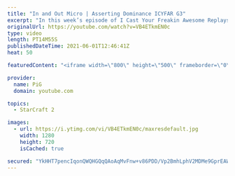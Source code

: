 ```yaml
---
title: "In and Out Micro | Asserting Dominance ICYFAR G3"
excerpt: "In this week’s episode of I Cast Your Freakin Awesome Replays (ICYFAR) players sent in their replays where they announced their strategy to the opponent.   NEW ICYFAR CHALLENGE: \"Down and Dirty\" - You can't go past 35 workers! Send submissions to fluxiorsc@gmail.com as attachment AND only ICYFAR as the"
originalUrl: https://youtube.com/watch?v=VB4ETkmEN0c
type: video
length: PT14M55S
publishedDateTime: 2021-06-01T12:46:41Z
heat: 50

featuredContent: "<iframe width=\"800\" height=\"500\" frameborder=\"0\" src=\"https://www.youtube.com/embed/VB4ETkmEN0c\" allow=\"accelerometer; autoplay; encrypted-media; gyroscope; picture-in-picture\" allowfullscreen></iframe>"

provider:
  name: PiG
  domain: youtube.com

topics:
  - StarCraft 2

images:
  - url: https://i.ytimg.com/vi/VB4ETkmEN0c/maxresdefault.jpg
    width: 1280
    height: 720
    isCached: true

secured: "YkHHT7pencIqonQWQHGQqQAoAqMvFnw+v86PDD/Vp2BmhLphV2MDMe9GprEAWWvXecikI4CsU4HOjQFI3agwfP6IG0DXn0qfrKjQk8RLObkb8akvZN/uzEdW9fBOF0JGaBam+fxDYvFpfzROTPOQbRxZ0SbLtV1A3sGXI6Yec9L0ZkimQXzEw0X/BtI8j9oFLudOUum3UsmZWaFGFHATyLvGJe9Mj0ZZCW1gwTMb3qejhhc+/AAedt1vEeaB8piZ6pD+K3RNzNx7oqKjI+UCtya2DnokqcuMLjS7FZ5+ECz2bsOsvIq7OwvcNrufwBcUXA+eDgKxIwZDLmgr1max68XT+D7ReS8YH/uEChiZIaw8bfV42ubwffIIYRJMq8mX422c/asonyzs5UqwRm89R4I1SF6Bmek4/RdvpfCZmPc=;eSJxEMgirG70z3iY/2FK9Q=="
---
```


